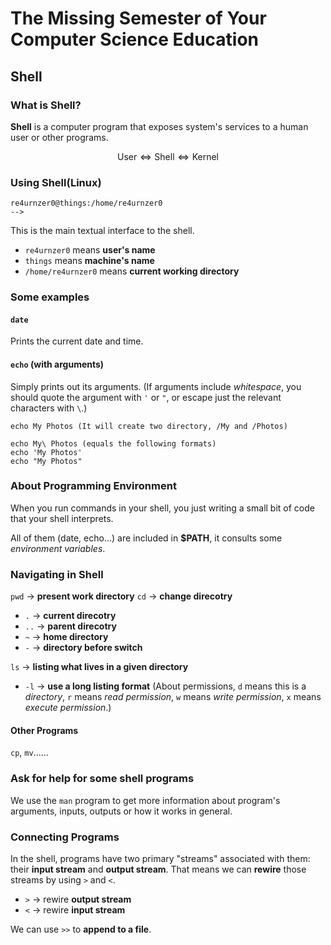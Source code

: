 # The Missing Semester of Your Computer Science Education

## Shell

### What is Shell?

**Shell** is a computer program that exposes system's services to a human user or other programs.

$$\mathrm{User} \Leftrightarrow \mathrm{Shell} \Leftrightarrow \mathrm{Kernel}$$

### Using Shell(Linux)
```
re4urnzer0@things:/home/re4urnzer0
--> 
```
This is the main textual interface to the shell.
- `re4urnzer0` means **user's name**
- `things` means **machine's name**
- `/home/re4urnzer0` means **current working directory**

### Some examples

#### `date`
Prints the current date and time.

#### `echo` (with arguments)
Simply prints out its arguments.
(If arguments include *whitespace*, you should quote the argument with `'` or `"`, or escape just the relevant characters with `\`.)
```
echo My Photos (It will create two directory, /My and /Photos)

echo My\ Photos (equals the following formats)
echo 'My Photos'
echo "My Photos"
```

### About Programming Environment
When you run commands in your shell, you just writing a small bit of code that your shell interprets.

All of them (date, echo...) are included in **$PATH**, it consults some *environment variables*.

### Navigating in Shell
`pwd` -> **present work directory**
`cd` -> **change direcotry**
  - `.` -> **current direcotry**
  - `..` -> **parent direcotry**
  - `~` -> **home directory**
  - `-` -> **directory before switch**

`ls` -> **listing what lives in a given directory**
  - `-l` -> **use a long listing format**
(About permissions, `d` means this is a *directory*, `r` means *read permission*, `w` means *write permission*, `x` means *execute permission*.)

#### Other Programs
`cp`, `mv`......

### Ask for help for some shell programs
We use the `man` program to get more information about program's arguments, inputs, outputs or how it works in general.

### Connecting Programs
In the shell, programs have two primary "streams" associated with them: their **input stream** and **output stream**.
That means we can **rewire** those streams by using `>` and `<`.
- `>` -> rewire **output stream**
- `<` -> rewire **input stream**

We can use `>>` to **append to a file**.